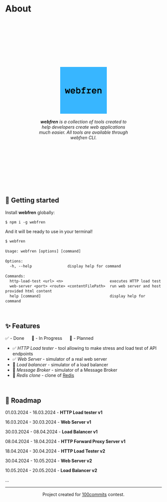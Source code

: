 # About

<br>
<br>
<br>
<div align="center" style="margin:100px">
  <img src="https://raw.githubusercontent.com/brtlmiej/webfren/master/assets/webfren.png" width="150">
  <p>
    <i><b>webfren</b> is a collection of tools created to help developers create web applications much easier. All tools are available through webfren CLI.</i>
  <p>
</div>
<br>
<br>
<br>

## 🚀 Getting started

Install __webfren__ globally:

```text
$ npm i -g webfren
```

And it will be ready to use in your terminal!

```text
$ webfren

Usage: webfren [options] [command]

Options:
  -h, --help                display help for command

Commands:
  http-load-test <url> <n>                     executes HTTP load test
  web-server <port> <route> <contentFilePath>  run web server and host provided html content
  help [command]                               display help for command
```

<br>

## ✨ Features

✅ - Done &nbsp;&nbsp;&nbsp;&nbsp; 🔄 - In Progress &nbsp;&nbsp;&nbsp;&nbsp; 📝 - Planned

- ✅ _HTTP Load tester_ - tool allowing to make stress and load test of API endpoints
- ✅ _Web Server_ - simulator of a real web server
- 🔄 _Load balancer_ - simulator of a load balancer
- 📝 _Message Broker_ - simulator of a Message Broker
- 📝 _Redis clone_ - clone of [Redis](https://redis.io/)

<br>

## 🚧 Roadmap

01.03.2024 - 16.03.2024 - __HTTP Load tester v1__

16.03.2024 - 30.03.2024 - __Web Server v1__

30.03.2024 - 08.04.2024 - __Load Balancer v1__

08.04.2024 - 18.04.2024 - __HTTP Forward Proxy Server v1__

18.04.2024 - 30.04.2024 - __HTTP Load Tester v2__

30.04.2024 - 10.05.2024 - __Web Server v2__

10.05.2024 - 20.05.2024 - __Load Balancer v2__

...

<hr>
<div align="center">Project created for <a href="https://100commitow.pl/" target="_blank">100commits</a> contest.</div>
